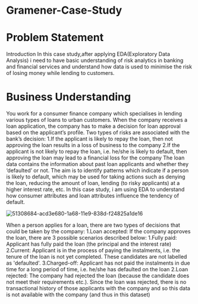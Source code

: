 # Gramener-Case-Study
# Problem Statement


Introduction
In this case study,after applying EDA(Exploratory Data Analysis) i need to have basic understanding of risk analytics in banking and financial services and understand how data is used to minimise the risk of losing money while lending to customers.

# Business Understanding
You work for a consumer finance company which specialises in lending various types of loans to urban customers. When the company receives a loan application, the company has to make a decision for loan approval based on the applicant’s profile. Two types of risks are associated with the bank’s decision:
1.If the applicant is likely to repay the loan, then not approving the loan results in a loss of business to the company
2.If the applicant is not likely to repay the loan, i.e. he/she is likely to default, then approving the loan may lead to a financial loss for the company
The loan data contains the information about past loan applicants and whether they ‘defaulted’ or not. The aim is to identify patterns which indicate if a person is likely to default, which may be used for taking actions such as denying the loan, reducing the amount of loan, lending (to risky applicants) at a higher interest rate, etc. In this case study, i am using EDA to understand how consumer attributes and loan attributes influence the tendency of default.


![51308684-acd3e680-1a68-11e9-838d-f24825a1de16](https://user-images.githubusercontent.com/124515595/218508542-5ef9c138-6c79-4bbf-8c61-3f17f13910c0.png)

When a person applies for a loan, there are two types of decisions that could be taken by the company:
        1.Loan accepted: If the company approves the loan, there are 3 possible scenarios described below:
               1.Fully paid: Applicant has fully paid the loan (the principal and the interest rate)
               2.Current: Applicant is in the process of paying the instalments, i.e. the tenure of the loan is not yet completed. These candidates are not labelled as                   'defaulted'.
               3.Charged-off: Applicant has not paid the instalments in due time for a long period of time, i.e. he/she has defaulted on the loan
        2.Loan rejected: The company had rejected the loan (because the candidate does not meet their requirements etc.). Since the loan was rejected, there is no                 transactional history of those applicants with the company and so this data is not available with the company (and thus in this dataset)
